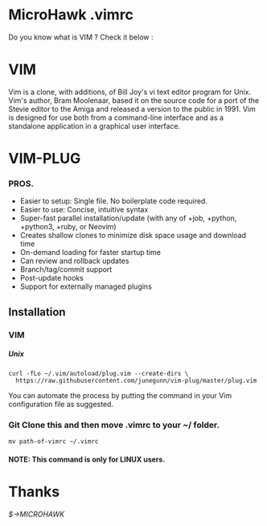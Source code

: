 # MicroHawk .vimrc
Do you know what is VIM ?
Check it below :
# VIM
Vim is a clone, with additions, of Bill Joy's vi text editor program for Unix. Vim's author, Bram Moolenaar, based it on the source code for a port of the Stevie editor to the Amiga and released a version to the public in 1991. Vim is designed for use both from a command-line interface and as a standalone application in a graphical user interface.

# VIM-PLUG
 ### PROS.

  *  Easier to setup: Single file. No boilerplate code required.
  *  Easier to use: Concise, intuitive syntax
  *  Super-fast parallel installation/update (with any of +job, +python, +python3, +ruby, or Neovim)
  *  Creates shallow clones to minimize disk space usage and download time
  *  On-demand loading for faster startup time
  *  Can review and rollback updates
  *  Branch/tag/commit support
  *  Post-update hooks
  *  Support for externally managed plugins

## Installation
### VIM
 ##### Unix
    curl -fLo ~/.vim/autoload/plug.vim --create-dirs \
      https://raw.githubusercontent.com/junegunn/vim-plug/master/plug.vim
    
You can automate the process by putting the command in your Vim configuration file as suggested.

### Git Clone this and then move .vimrc to your ~/ folder.  
    mv path-of-vimrc ~/.vimrc

#### NOTE: This command is only for LINUX users.

# Thanks
   ###### $->MICROHAWK
        
